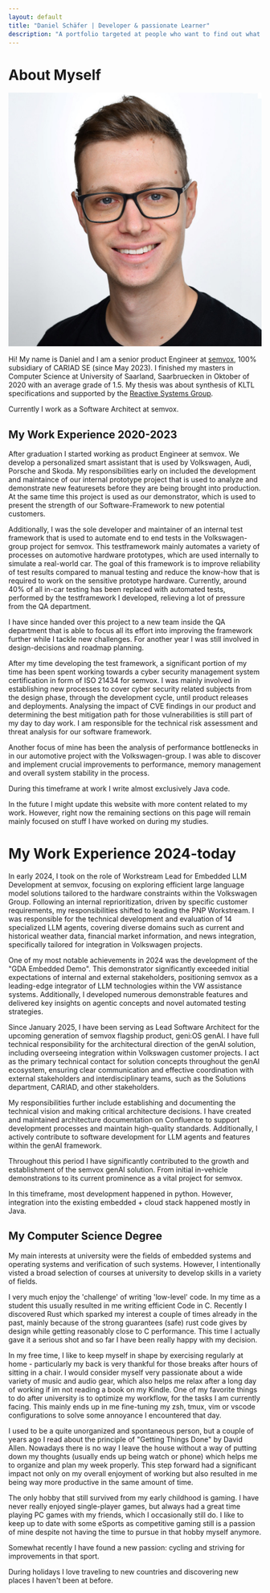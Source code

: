 ```yaml
---
layout: default
title: "Daniel Schäfer | Developer & passionate Learner"
description: "A portfolio targeted at people who want to find out what I've been up to in recent years. Includes a detailed description of projects and my university career and a very brief outlook of what I've been up to since my graduation."
---
```


# About Myself

<img class="profile-picture" src="me.jpg">

Hi! My name is Daniel and I am a senior product Engineer at [semvox](https://www.semvox.de/), 100% subsidiary of CARIAD SE (since May 2023). I finished my masters in Computer Science at University of Saarland, Saarbruecken in Oktober of 2020 with an average grade of 1.5. My thesis was about synthesis of KLTL specifications and supported by the [Reactive Systems Group](https://www.react.uni-saarland.de).

Currently I work as a Software Architect at semvox.


## My Work Experience 2020-2023

After graduation I started working as product Engineer at semvox. We develop a personalized smart assistant that is used by Volkswagen, Audi, Porsche and Skoda. My responsibilities early on included the development and maintaince of our internal prototype project that is used to analyze and demonstrate new featuresets before they are being brought into production. At the same time this project is used as our demonstrator, which is used to present the strength of our Software-Framework to new potential customers.

Additionally, I was the sole developer and maintainer of an internal test framework that is used to automate end to end tests in the Volkswagen-group project for semvox. This testframework mainly automates a variety of processes on automotive hardware prototypes, which are used internally to simulate a real-world car. The goal of this framework is to improve reliability of test results compared to manual testing and reduce the know-how that is required to work on the sensitive prototype hardware. Currently, around 40% of all in-car testing has been replaced with automated tests, performed by the testframework I developed, relieving a lot of pressure from the QA department.

I have since handed over this project to a new team inside the QA department that is able to focus all its effort into improving the framework further while I tackle new challenges. For another year I was still involved in design-decisions and roadmap planning.

After my time developing the test framework, a significant portion of my time has been spent working towards a cyber security management system certification in form of ISO 21434 for semvox. I was mainly involved in establishing new processes to cover cyber security related subjects from the design phase, through the development cycle, until product releases and deployments.
Analysing the impact of CVE findings in our product and determining the best mitigation path for those vulnerabilities is still part of my day to day work.
I am responsible for the technical risk assessment and threat analysis for our software framework.

Another focus of mine has been the analysis of performance bottlenecks in in our automotive project with the Volkswagen-group. I was able to discover and implement crucial improvements to performance, memory management and overall system stability in the process.

During this timeframe at work I write almost exclusively Java code.

In the future I might update this website with more content related to my work. However, right now the remaining sections on this page will remain mainly focused on stuff I have worked on during my studies.


# My Work Experience 2024-today

In early 2024, I took on the role of Workstream Lead for Embedded LLM Development at semvox, focusing on exploring efficient large language model solutions tailored to the hardware constraints within the Volkswagen Group. Following an internal reprioritization, driven by specific customer requirements, my responsibilities shifted to leading the PNP Workstream. I was responsible for the technical development and evaluation of 14 specialized LLM agents, covering diverse domains such as current and historical weather data, financial market information, and news integration, specifically tailored for integration in Volkswagen projects.

One of my most notable achievements in 2024 was the development of the \"GDA Embedded Demo\". This demonstrator significantly exceeded initial expectations of internal and  external stakeholders, positioning semvox as a leading-edge integrator of LLM technologies within the VW assistance systems. Additionally, I developed numerous demonstrable features and delivered key insights on agentic concepts and novel automated testing strategies.

Since January 2025, I have been serving as Lead Software Architect for the upcoming generation of semvox flagship product, geni:OS genAI. I have full technical responsibility for the architectural direction of the genAI solution, including overseeing integration within Volkswagen customer projects. I act as the primary technical contact for solution concepts throughout the genAI ecosystem, ensuring clear communication and effective coordination with external stakeholders and interdisciplinary teams, such as the Solutions department, CARIAD, and other stakeholders.

My responsibilities further include establishing and documenting the technical vision and making critical architecture decisions. I have created and maintained architecture documentation on Confluence to support development processes and maintain high-quality standards. Additionally, I actively contribute to software development for LLM agents and features within the genAI framework.

Throughout this period I have significantly contributed to the growth and establishment of the semvox genAI solution. From initial in-vehicle demonstrations to its current prominence as a vital project for semvox.

In this timeframe, most development happened in python. However, integration into the existing embedded + cloud stack happened mostly in Java. 


## My Computer Science Degree

My main interests at university were the fields of embedded systems and operating systems and verification of such systems. However, I intentionally visted a broad selection of courses at university to develop skills in a variety of fields.

I very much enjoy the 'challenge' of writing 'low-level' code. In my time as a student this usually resulted in me writing efficient Code in C. Recently I discovered Rust which sparked my interest a couple of times already in the past, mainly because of the strong guarantees (safe) rust code gives by design while getting reasonably close to C performance. This time I actually gave it a serious shot and so far I have been really happy with my decision.

In my free time, I like to keep myself in shape by exercising regularly at home - particularly my back is very thankful for those breaks after hours of sitting in a chair. I would consider myself very passionate about a wide variety of music and audio gear, which also helps me relax after a long day of working if im not reading a book on my Kindle. One of my favorite things to do after university is to optimize my workflow, for the tasks I am currently facing. This mainly ends up in me fine-tuning my zsh, tmux, vim or vscode configurations to solve some annoyance I encountered that day.

I used to be a quite unorganized and spontaneous person, but a couple of years ago I read about the principle of "Getting Things Done" by David Allen. Nowadays there is no way I leave the house without a way of putting down my thoughts (usually ends up being watch or phone) which helps me to organize and plan my week properly. This step forward had a significant impact not only on my overall enjoyment of working but also resulted in me being way more productive in the same amount of time.

The only hobby that still survived from my early childhood is gaming. I have never really enjoyed single-player games, but always had a great time playing PC games with my friends, which I occasionally still do. I like to keep up to date with some eSports as competitive gaming still is a passion of mine despite not having the time to pursue in that hobby myself anymore.

Somewhat recently I have found a new passion: cycling and striving for improvements in that sport.

During holidays I love traveling to new countries and discovering new places I haven't been at before.
